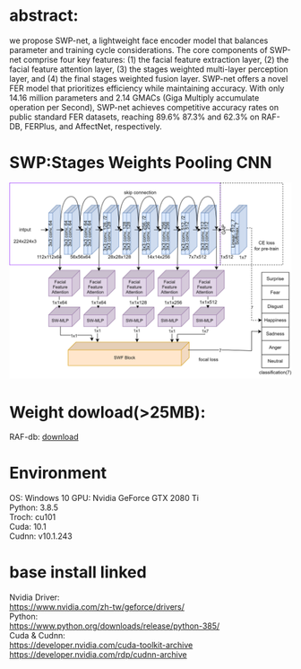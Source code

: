 # abstract:
we propose SWP-net, a lightweight face encoder model that balances parameter and training cycle considerations. The core components of SWP-net comprise four key features: (1) the facial feature extraction layer, (2) the facial feature attention layer, (3) the stages weighted multi-layer perception layer, and (4) the final stages weighted fusion layer. SWP-net offers a novel FER model that prioritizes efficiency while maintaining accuracy. With only 14.16 million parameters and 2.14 GMACs (Giga Multiply accumulate operation per Second), SWP-net achieves competitive accuracy rates on public standard FER datasets, reaching 89.6% 87.3% and 62.3% on RAF-DB, FERPlus, and AffectNet, respectively.
# SWP:Stages Weights Pooling CNN
![image](https://github.com/nutcliu2507/SWP-Stages-Weighted-Pooling-CNN-with-FER/blob/main/SWP.png)  


# Weight dowload(>25MB):  
RAF-db: [download](https://drive.google.com/file/d/1kKSf6heqtlzXkm0DB4nZWJnUyw0BI9P8/view?usp=sharing)

  
# Environment  
OS: Windows 10
GPU: Nvidia GeForce GTX 2080 Ti  
Python: 3.8.5  
Troch: cu101  
Cuda: 10.1  
Cudnn: v10.1.243  

# base install linked
Nvidia Driver:  
https://www.nvidia.com/zh-tw/geforce/drivers/  
Python:  
https://www.python.org/downloads/release/python-385/  
Cuda & Cudnn:  
https://developer.nvidia.com/cuda-toolkit-archive  
https://developer.nvidia.com/rdp/cudnn-archive  
